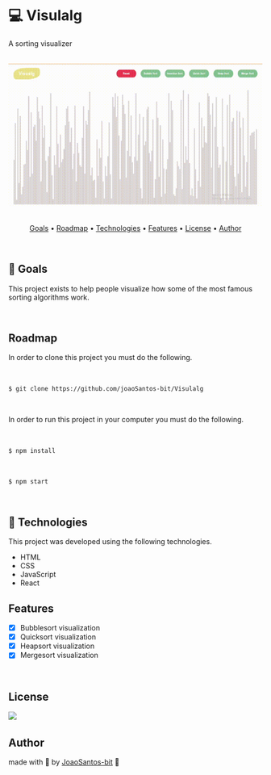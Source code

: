 # :computer: Visulalg
A sorting visualizer
<br>
<br>
<div align="center">
	<img src="https://github.com/joaoSantos-bit/Visualg/blob/main/mergesort-visualizer.gif" alt="mergesort visualizer introduction gif">
</div>
<br>

<p align="center">
	<a href="#goals">Goals</a> •
	<a href="#roadmap">Roadmap</a> • 
	<a href="#technologies">Technologies</a> • 
	<a href="#features">Features</a> •
	<a href="#license">License</a> • 
	<a href="#author">Author</a>
</p>
<br>

## :checkered_flag: Goals
<p> This project exists to help people visualize how some of the most famous sorting algorithms work. </p>
<br>

## Roadmap
<p> In order to clone this project you must do the following. </p>
<br>

~~~Shell
$ git clone https://github.com/joaoSantos-bit/Visulalg
~~~
<br>

<p> In order to run this project in your computer you must do the following. </p>
<br>

~~~Shell
$ npm install
~~~
<br>

~~~Shell
$ npm start
~~~
<br>

## :rocket: Technologies
<p>This project was developed using the following technologies.</p>

*  HTML
*  CSS
*  JavaScript
*  React

## Features

- [x] Bubblesort visualization
- [x] Quicksort visualization
- [x] Heapsort visualization
- [x] Mergesort visualization

<br>

## License
<img src="https://img.shields.io/github/license/Rocketseat/unform"/>
<br>

## Author
made with :blue_heart: by <a href="https://github.com/joaoSantos-bit">JoaoSantos-bit</a> :wave:


